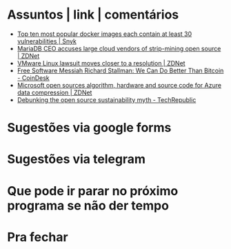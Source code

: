 Assuntos | link | comentários
=============================
* [Top ten most popular docker images each contain at least 30 vulnerabilities | Snyk](https://snyk.io/blog/top-ten-most-popular-docker-images-each-contain-at-least-30-vulnerabilities/)
* [MariaDB CEO accuses large cloud vendors of strip-mining open source | ZDNet](https://www.zdnet.com/article/mariadb-ceo-accuses-large-cloud-vendors-of-strip-mining-open-source/)
* [VMware Linux lawsuit moves closer to a resolution | ZDNet](https://www.zdnet.com/article/vmware-linux-lawsuit-moves-closer-to-a-resolution/)
* [Free Software Messiah Richard Stallman: We Can Do Better Than Bitcoin - CoinDesk](https://www.coindesk.com/free-software-messiah-richard-stallman-we-can-do-better-than-bitcoin)
* [Microsoft open sources algorithm, hardware and source code for Azure data compression | ZDNet](https://www.zdnet.com/article/microsoft-open-sources-algorithm-hardware-and-source-code-for-azure-data-compression/)
* [Debunking the open source sustainability myth - TechRepublic](https://www.techrepublic.com/article/debunking-the-open-source-sustainability-myth/)

Sugestões via google forms
==========================

Sugestões via telegram
======================

Que pode ir parar no próximo programa se não der tempo
=======================================================

Pra fechar
==========

